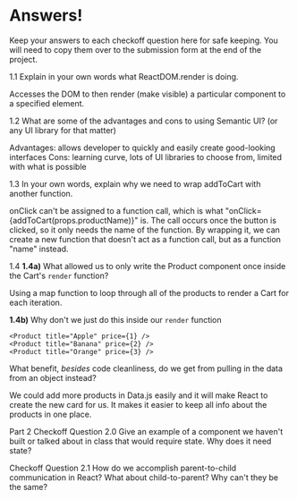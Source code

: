 # Answers!

Keep your answers to each checkoff question here for safe keeping. You will need to copy them over to the submission form at the end of the project.

1.1
Explain in your own words what ReactDOM.render is doing.

Accesses the DOM to then render (make visible) a particular component to a specified element.

1.2
What are some of the advantages and cons to using Semantic UI? (or any UI library for that matter)

Advantages: allows developer to quickly and easily create good-looking interfaces
Cons: learning curve, lots of UI libraries to choose from, limited with what is possible

1.3
In your own words, explain why we need to wrap addToCart with another function.

onClick can't be assigned to a function call, which is what "onClick={addToCart(props.productName)}" is. The call occurs once the button is clicked, so it only needs the name of the function. By wrapping it, we can create a new function that doesn't act as a function call, but as a function "name" instead.

1.4
**1.4a)** What allowed us to only write the Product component once inside the Cart's `render` function?

Using a map function to loop through all of the products to render a Cart for each iteration.

**1.4b)** Why don't we just do this inside our `render` function

    <Product title="Apple" price={1} />
    <Product title="Banana" price={2} />
    <Product title="Orange" price={3} />

What benefit, _besides_ code cleanliness, do we get from pulling in the data from an object instead?

We could add more products in Data.js easily and it will make React to create the new card for us. It makes it easier to keep all info about the products in one place.

Part 2
Checkoff Question 2.0
Give an example of a component we haven't built or talked about in class that would require state. Why does it need state?

Checkoff Question 2.1
How do we accomplish parent-to-child communication in React? What about child-to-parent? Why can't they be the same?
